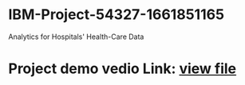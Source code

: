 # IBM-Project-54327-1661851165
Analytics for Hospitals' Health-Care Data

# Project demo vedio Link: [view file](https://user-images.githubusercontent.com/117425076/202849349-6aaebebf-cb77-46a1-954c-7957e9a49381.mp4)
